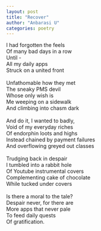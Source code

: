 ```yaml
---
layout: post
title: "Recover"
author: "Anbarasi U"
categories: poetry
---
```

I had forgotten the feels  
Of many bad days in a row  
Until -  
All my daily apps  
Struck on a united front  
\
Unfathomable how they met  
The sneaky PMS devil  
Whose only wish is  
Me weeping on a sidewalk  
And climbing into chasm dark  
\
And do it, I wanted to badly,  
Void of my everyday riches  
Of endorphin loots and highs  
Instead chained by payment failures  
And overflowing greyed out classes  
\
Trudging back in despair  
I tumbled into a rabbit hole  
Of Youtube instrumental covers  
Complementing cake of chocolate  
While tucked under covers  
\
Is there a moral to the tale?  
Despair never, for there are  
More apps that never pale  
To feed daily quests  
Of gratification.  